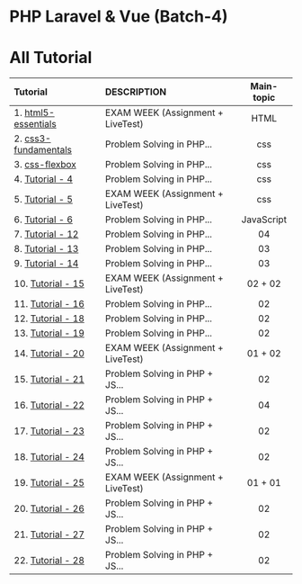 # PHP Laravel & Vue (Batch-4)

# All Tutorial

| Tutorial                                  | DESCRIPTION                       | Main-topic |
| :---------------------------------------- | :-------------------------------- | :--------: |
| 1. [html5-essentials](html5-essentials)   | EXAM WEEK (Assignment + LiveTest) |    HTML    |
| 2. [css3-fundamentals](css3-fundamentals) | Problem Solving in PHP...         |    css     |
| 3. [css-flexbox](css-flexbox)             | Problem Solving in PHP...         |    css     |
| 4. [Tutorial - 4](css-grid)               | Problem Solving in PHP...         |    css     |
| 5. [Tutorial - 5](css-variables)          | EXAM WEEK (Assignment + LiveTest) |    css     |
| 6. [Tutorial - 6](javascript-beginners)   | Problem Solving in PHP...         | JavaScript |
| 7. [Tutorial - 12](Tutorial-12)           | Problem Solving in PHP...         |     04     |
| 8. [Tutorial - 13](Tutorial-13)           | Problem Solving in PHP...         |     03     |
| 9. [Tutorial - 14](Tutorial-14)           | Problem Solving in PHP...         |     03     |
| 10. [Tutorial - 15](Tutorial-15)          | EXAM WEEK (Assignment + LiveTest) |  02 + 02   |
| 11. [Tutorial - 16](Tutorial-16)          | Problem Solving in PHP...         |     02     |
| 12. [Tutorial - 18](Tutorial-18)          | Problem Solving in PHP...         |     02     |
| 13. [Tutorial - 19](Tutorial-19)          | Problem Solving in PHP...         |     02     |
| 14. [Tutorial - 20](Tutorial-20)          | EXAM WEEK (Assignment + LiveTest) |  01 + 02   |
| 15. [Tutorial - 21](Tutorial-21)          | Problem Solving in PHP + JS...    |     02     |
| 16. [Tutorial - 22](Tutorial-22)          | Problem Solving in PHP + JS...    |     04     |
| 17. [Tutorial - 23](Tutorial-23)          | Problem Solving in PHP + JS...    |     02     |
| 18. [Tutorial - 24](Tutorial-24)          | Problem Solving in PHP + JS...    |     02     |
| 19. [Tutorial - 25](Tutorial-25)          | EXAM WEEK (Assignment + LiveTest) |  01 + 01   |
| 20. [Tutorial - 26](Tutorial-26)          | Problem Solving in PHP + JS...    |     02     |
| 21. [Tutorial - 27](Tutorial-27)          | Problem Solving in PHP + JS...    |     02     |
| 22. [Tutorial - 28](Tutorial-28)          | Problem Solving in PHP + JS...    |     02     |

